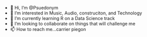 - 👋 Hi, I’m @Psuedonym
- 👀 I’m interested in Music, Audio, construciton, and Technology
- 🌱 I’m currently learning R on a Data Science track
- 💞️ I’m looking to collaborate on things that will challenge me
- 📫 How to reach me...carrier piegon

<!---
Psuedonym/Psuedonym is a ✨ special ✨ repository because its `README.md` (this file) appears on your GitHub profile.
You can click the Preview link to take a look at your changes.
--->
